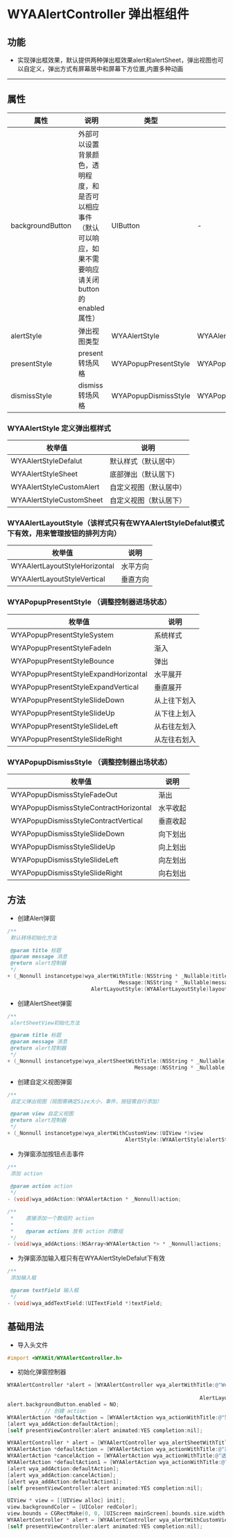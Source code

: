 # WYAAlertController  弹出框组件
## 功能

- 实现弹出框效果，默认提供两种弹出框效果alert和alertSheet，弹出视图也可以自定义，弹出方式有屏幕居中和屏幕下方位置,内置多种动画

---

## 属性

属性 | 说明 | 类型 | 默认值
---|---|---|---
backgroundButton|外部可以设置背景颜色，透明程度，和是否可以相应事件（默认可以响应，如果不需要响应请关闭button的enabled属性）| UIButton|-
alertStyle|弹出视图类型|WYAAlertStyle|WYAAlertStyleDefalut
presentStyle|present 转场风格|WYAPopupPresentStyle|WYAPopupPresentStyleSystem
dismissStyle|dismiss 转场风格|WYAPopupDismissStyle|WYAPopupDismissStyleFadeOut

### WYAAlertStyle 定义弹出框样式

枚举值 | 说明
---|---
WYAAlertStyleDefalut| 默认样式（默认居中）
WYAAlertStyleSheet | 底部弹出（默认居下)
WYAAlertStyleCustomAlert | 自定义视图（默认居中）
WYAAlertStyleCustomSheet | 自定义视图（默认居下）


### WYAAlertLayoutStyle（该样式只有在WYAAlertStyleDefalut模式下有效，用来管理按钮的排列方向）

枚举值 | 说明
---|---
WYAAlertLayoutStyleHorizontal | 水平方向
WYAAlertLayoutStyleVertical | 垂直方向


### WYAPopupPresentStyle （调整控制器进场状态）

枚举值 | 说明
---|---
WYAPopupPresentStyleSystem | 系统样式
WYAPopupPresentStyleFadeIn | 渐入
WYAPopupPresentStyleBounce | 弹出
WYAPopupPresentStyleExpandHorizontal | 水平展开
WYAPopupPresentStyleExpandVertical | 垂直展开
WYAPopupPresentStyleSlideDown | 从上往下划入
WYAPopupPresentStyleSlideUp | 从下往上划入
WYAPopupPresentStyleSlideLeft | 从右往左划入
WYAPopupPresentStyleSlideRight | 从左往右划入

### WYAPopupDismissStyle （调整控制器出场状态）

枚举值 | 说明
---|---
WYAPopupDismissStyleFadeOut | 渐出
WYAPopupDismissStyleContractHorizontal | 水平收起
WYAPopupDismissStyleContractVertical | 垂直收起
WYAPopupDismissStyleSlideDown | 向下划出
WYAPopupDismissStyleSlideUp | 向上划出
WYAPopupDismissStyleSlideLeft | 向左划出
WYAPopupDismissStyleSlideRight | 向右划出

## 方法

- 创建Alert弹窗

```objective-c
/**
 默认转场初始化方法

 @param title 标题
 @param message 消息
 @return alert控制器
 */
+ (_Nonnull instancetype)wya_alertWithTitle:(NSString * _Nullable)title
                                    Message:(NSString * _Nullable)message
                           AlertLayoutStyle:(WYAAlertLayoutStyle)layoutStyle;
```

- 创建AlertSheet弹窗

```objective-c
/**
 alertSheetView初始化方法

 @param title 标题
 @param message 消息
 @return alert控制器
 */
+ (_Nonnull instancetype)wya_alertSheetWithTitle:(NSString * _Nullable)title
                                         Message:(NSString * _Nullable)message;
```

- 创建自定义视图弹窗

```objective-c
/**
 自定义弹出视图（视图需确定Size大小，事件，按钮需自行添加）

 @param view 自定义视图
 @return alert控制器
 */
+ (_Nonnull instancetype)wya_alertWithCustomView:(UIView *)view
                                      AlertStyle:(WYAAlertStyle)alertStyle;
```

- 为弹窗添加按钮点击事件

```objective-c
/**
 添加 action
 
 @param action action
 */
- (void)wya_addAction:(WYAAlertAction * _Nonnull)action;

/**
 *    直接添加一个数组的 action
 *
 *    @param actions 放有 action 的数组
 */
- (void)wya_addActions:(NSArray<WYAAlertAction *> * _Nonnull)actions;
```

- 为弹窗添加输入框只有在WYAAlertStyleDefalut下有效

```objective-c
/**
 添加输入框

 @param textField 输入框
 */
- (void)wya_addTextField:(UITextField *)textField;
```

## 基础用法

* 导入头文件

```objective-c
#import <WYAKit/WYAAlertController.h>
```

* 初始化弹窗控制器
    
```objective-c
WYAAlertController *alert = [WYAAlertController wya_alertWithTitle:@"Welcome"
                                                                       Message:@"欢迎使用 Ant Design ！！"
                                                              AlertLayoutStyle:WYAAlertLayoutStyleVertical];
alert.backgroundButton.enabled = NO;
            // 创建 action
WYAAlertAction *defaultAction = [WYAAlertAction wya_actionWithTitle:@"知道了" style:WYAAlertActionStyleDefault handler:^{ NSLog(@"Default"); }];
[alert wya_addAction:defaultAction];
[self presentViewController:alert animated:YES completion:nil];
```
```objective-c
WYAAlertController * alert = [WYAAlertController wya_alertSheetWithTitle:@"" Message:@""];
WYAAlertAction *defaultAction = [WYAAlertAction wya_actionWithTitle:@"选项一(警示项)" style:WYAAlertActionStyleDestructive handler:^{ NSLog(@"Default"); }];
WYAAlertAction *cancelAction = [WYAAlertAction wya_actionWithTitle:@"选项二" style:WYAAlertActionStyleDefault handler:^{ NSLog(@"Cancel"); }];
WYAAlertAction *defaultAction1 = [WYAAlertAction wya_actionWithTitle:@"选项三" style:WYAAlertActionStyleDefault handler:^{ NSLog(@"Default"); }];
[alert wya_addAction:defaultAction];
[alert wya_addAction:cancelAction];
[alert wya_addAction:defaultAction1];
[self presentViewController:alert animated:YES completion:nil];
```
```objective-c
UIView * view = [[UIView alloc] init];
view.backgroundColor = [UIColor redColor];
view.bounds = CGRectMake(0, 0, [UIScreen mainScreen].bounds.size.width, 100);
WYAAlertController * alert = [WYAAlertController wya_alertWithCustomView:view AlertStyle:WYAAlertStyleCustomAlert];
[self presentViewController:alert animated:YES completion:nil];
```

